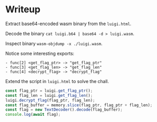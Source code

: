 # Writeup

Extract base64-encoded wasm binary from the `luigi.html`.

Decode the binary `cat luigi.b64 | base64 -d > luigi.wasm`.

Inspect binary `wasm-objdump -x ./luigi.wasm`.

Notice some interesting exports:
```
- func[2] <get_flag_ptr> -> "get_flag_ptr"
- func[3] <get_flag_len> -> "get_flag_len"
- func[4] <decrypt_flag> -> "decrypt_flag"
```

Extend the script in `luigi.html` to solve the chall.

```js
const flag_ptr = luigi.get_flag_ptr();
const flag_len = luigi.get_flag_len();
luigi.decrypt_flag(flag_ptr, flag_len);
const flag_buffer = memory.slice(flag_ptr, flag_ptr + flag_len);
const flag = new TextDecoder().decode(flag_buffer);
console.log(await flag);
```

